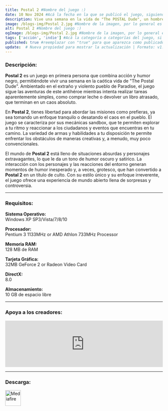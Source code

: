 ```yaml
---
title: Postal 2 #Nombre del juego :)
date: 10 Nov 2024 #Acá la fecha en la que se publicó el juego, siguiendo este formato: Dia "30", Mes "Oct", Año "2024" = como debe quedar: 30 Oct 2024
description: Vive una semana en la vida de "The POSTAL Dude", un hombre común y desafortunado que solo intenta completar algunas tareas comprar leche, devolver un libro atrasado de la biblioteca, conseguir el autógrafo de Gary Coleman... ¿qué podría salir mal? #Acá una mini descripción del juego
image: /blogs-img/Postal 2.jpg #Nombre de la imagen, por lo general es exactamente el mismo nombre que el juego excluyendo lo ":" (Dos puntos)
alt: Postal 2 #Nombre del juego :)
ogImage: /blogs-img/Postal 2.jpg #Nombre de la imagen, por lo general es exactamente el mismo nombre que el juego excluyendo lo ":" (Dos puntos)
tags: ['acción', 'indie'] #Acá la categoría o categorías del juego, si es más de una se coloca en este formato: ['categoría1', 'categoría2']
published: true #reemplazar con "true" para que aparezca como publicado
update:  # Nueva propiedad para mostrar la actualización | Formato: v1.0.0
---
```


<!--En VSCode seleccionando una palabra, por ejemplo: "Postal 2" y apretando Ctrl+F2 se seleccionan todas las palabras iguales-->

### Descripción:
**Postal 2** es un juego en primera persona que combina acción y humor negro, permitiéndote vivir una semana en la caótica vida de "The Postal Dude". Ambientado en el extraño y violento pueblo de Paradise, el juego sigue las aventuras de este antihéroe mientras intenta realizar tareas aparentemente simples, como comprar leche o devolver un libro atrasado, que terminan en un caos absoluto.

En **Postal 2**, tienes libertad para abordar las misiones como prefieras, ya sea tomando un enfoque tranquilo o desatando el caos en el pueblo. El juego se caracteriza por sus mecánicas sandbox, que te permiten explorar a tu ritmo y reaccionar a los ciudadanos y eventos que encuentras en tu camino. La variedad de armas y habilidades a tu disposición te permite enfrentar los obstáculos de maneras creativas y, a menudo, muy poco convencionales.

El mundo de **Postal 2** está lleno de situaciones absurdas y personajes extravagantes, lo que le da un tono de humor oscuro y satírico. La interacción con los personajes y las reacciones del entorno generan momentos de humor inesperado y, a veces, grotesco, que han convertido a **Postal 2** en un título de culto. Con su estilo único y su enfoque irreverente, el juego ofrece una experiencia de mundo abierto llena de sorpresas y controversia.
<!--Prompt para Chat-GPT: Hazme una descripción para el juego "Postal 2" y cada que menciones "Postal 2" ponlo en negrita -->

---

### Requisitos:
**Sistema Operativo:**  
Windows XP SP3/Vista/7/8/10

**Procesador:**  
Pentium 3 1133MHz or AMD Athlon 733MHz Processor

**Memoria RAM:**  
128 MB de RAM

**Tarjeta Gráfica:**  
32MB GeForce 2 or Radeon Video Card

**DirectX:**  
8.0

**Almacenamiento:**  
10 GB de espacio libre

<!--Si falta o sobra un requisito se quita o se agrega manteniendo el mismo formato-->

---

### Apoya a los creadores:
<iframe src="https://store.steampowered.com/widget/223470/" frameborder="0" style="background-color: transparent; width: 100% !important; aspect-ratio: 646 / 190;"></iframe>

<!--Reemplazar los numeros (AppID) del juego (en este caso 2668510) por el numero (AppID) correspondiente con el juego a publicar-->
<!--El AppID se encuentra en la URL del Juego en Steam-->

---

### Descarga:

[<img src="https://gist.github.com/cxmeel/0dbc95191f239b631c3874f4ccf114e2/raw/download.svg" alt="Mediafire" height="50" />](https://www.mediafire.com/file/ib85p6ss9hqo7kg/Postal+2.zip/file)

<!-- # se debe reemplazar por el link de descarga-->

<!--NOMBRE-DEL-SERVICIO se debe reemplazar por el servicio donde está subido el juego-->